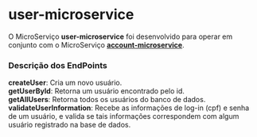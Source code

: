 # user-microservice
O MicroServiço **user-microservice** foi desenvolvido para operar em conjunto com o MicroServiço [**account-microservice**](https://github.com/GuiTodys/account-microservice.git). 
<h3>Descrição dos EndPoints</h3>
<strong>createUser</strong>: Cria um novo usuário.</br>
<strong>getUserById</strong>: Retorna um usuário encontrado pelo id.</br>
<strong>getAllUsers</strong>: Retorna todos os usuários do banco de dados.</br>
<strong>validateUserInformation</strong>: Recebe as informações de log-in (cpf) e senha de um usuário, e valida se tais informações correspondem com algum usuário registrado na base de dados.</br>
